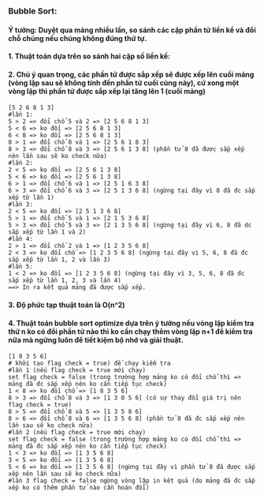 ### Bubble Sort:
#### Ý tưởng: Duyệt qua mảng nhiều lần, so sánh các cặp phần tử liền kề và đổi chỗ chúng nếu chúng không đúng thứ tự.
#### 1. Thuật toán dựa trên so sánh hai cặp số liền kề:
#### 2. Chú ý quan trọng, các phần tử được sắp xếp sẽ được xếp lên cuối mảng (vòng lặp sau sẽ không tính đến phần tử cuối cùng này), cứ xong một vòng lặp thì phần tử được sắp xếp lại tăng lên 1 (cuối mảng)
```
[5 2 6 8 1 3]
#lần 1:
5 > 2 => đổi chổ 5 và 2 => [2 5 6 8 1 3]
5 < 6 => ko đổi => [2 5 6 8 1 3]
6 < 8 => ko đổi => [2 5 6 8 1 3]
8 > 1 => đổi chổ 8 và 1 => [2 5 6 1 8 3]
8 > 3 => đổi chổ 8 và 3 => [2 5 6 1 3 8] (phần tử 8 đã được sắp xếp nên lần sau sẽ ko check nữa)
#lần 2:
2 < 5 => ko đổi => [2 5 6 1 3 8]
5 < 6 => ko đổi => [2 5 6 1 3 8]
6 > 1 => đổi chổ 6 và 1 => [2 5 1 6 3 8]
6 > 3 => đổi chổ 6 và 3 => [2 5 1 3 6 8] (ngừng tại đây vì 8 đã đc sắp xếp từ lần 1)
#lần 3:
2 < 5 => ko đổi => [2 5 1 3 6 8]
5 > 1 => đổi chổ 5 và 1 => [2 1 5 3 6 8]
5 > 3 => đổi chổ 5 và 3 => [2 1 3 5 6 8] (ngừng tại đây vì 6, 8 đã dc sắp xếp từ lần 1 và 2)
#lần 4:
2 > 1 => đổi chổ 2 và 1 => [1 2 3 5 6 8] 
2 < 3 => ko đổi chổ => [1 2 3 5 6 8] (ngừng tại đây vì 5, 6, 8 đã đc sắp xếp từ lần 1, 2 và lần 3)
#lần 5:
1 < 2 => ko đổi => [1 2 3 5 6 8] (ngừng tại đây vì 3, 5, 6, 8 đã đc sắp xếp từ lần 1, 2, 3 và lần 4)
==> In ra kết quả mảng đã được sắp xếp.
```
#### 3. Độ phức tạp thuật toán là O(n^2)
#### 4. Thuật toán bubble sort optimize dựa trên ý tưởng nếu vòng lặp kiểm tra thứ n ko có đổi phần tử nào thì ko cần chạy thêm vòng lặp n+1 để kiểm tra nữa mà ngừng luôn để tiết kiệm bộ nhớ và giải thuật.
```
[1 8 3 5 6]
# khởi tạo flag check = true) để chạy kiểm tra
#lần 1 (nếu flag check = true mới chạy)
set flag check = false (trong trường hợp mảng ko có đổi chỗ thì => mảng đã đc sắp xếp nên ko cần tiếp tục check)
1 < 8 => ko đổi chổ => [1 8 3 5 6]
8 > 3 => đổi chổ 8 và 3 => [1 3 8 5 6] (có sự thay đổi giá trị nên flag check = true)
8 > 5 => đổi chổ 8 và 5 => [1 3 5 8 6]
8 > 6 => đổi chổ 8 và 6 => [1 3 5 6 8] (phần tử 8 đã đc sắp xếp nên lần sau sẽ ko check nữa)
#lần 2 (nếu flag check = true mới chạy)
set flag check = false (trong trường hợp mảng ko có đổi chỗ thì => mảng đã đc sắp xếp nên ko cần tiếp tục check)
1 < 3 => ko đổi => [1 3 5 6 8]
3 < 5 => ko đổi => [1 3 5 6 8]
5 < 6 => ko đổi => [1 3 5 6 8] (ngừng tại đây vì phần tử 8 đã được sắp xếp nên lần sau sẽ ko check nữa)
#lần 3 flag check = false ngừng vòng lặp in kêt quả (do mảng đã đc sắp xếp ko có thêm phần tử nào cần hoán đổi)
```
